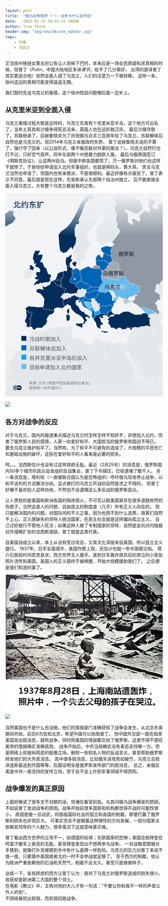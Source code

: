 ```yaml
---
layout: post
title:  "俄乌战争随想（一）：战争为什么会开始"
date:   2022-02-25 18:41:21 +0800
author: True Think
header-img: "img/new/Ukrane_maboer.jpg"
tags:
    - 时事
    - 乌克兰
---
```

正当徐州铁链女第五份公告让人惊掉下巴时，本来应是一场全民质疑和求真相的时候，但普丁（*Putin*，中国大陆地区多译*普京*，给予了几分美好，
台湾的直译普丁其实更适合他）突然全面入侵了乌克兰，人们的注意力一下被转移。
这样一来，徐州这边的真相可能变得遥遥无期。

我们暂时先说乌克兰的事情，这个徐州性奴问题俺后面一定补上。


## 从克里米亚到全面入侵  
乌克兰事情过程大致是这样的，乌克兰东南有个克里米亚半岛，这个地方可出名了，当年土耳其和沙俄争得死去活来，英国人也在这折戟沉杀。
最后沙俄夺取了，苏联继承了，后赫鲁晓夫为了庆祝俄乌合并三百周年给了乌克兰，苏联解体后自然也是乌克兰的。但2014年乌克兰亲俄政府失势，
普丁说赫鲁晓夫说的不算了，强行夺了回来（以公投形式，像不像苏联对外蒙的做法？）。乌克兰自然打也打不过，只好忍气吞声，同年东部两个州想暴力脱欧入俄，
最后乌俄两国签订《明斯克协议》，让这两州自治。但是中欧各国都慌了，万一俄罗斯对他们也这样干就惨了，于是纷纷申请加入北约军事组织，也就是拜码头，靠大哥。
苦主乌克兰当然也申请了，但国内也有亲俄派，不是很顺利。最近好像有点眉目了，普丁表示不同意。最后就是现在这样，先宣称承认东部两个自治州独立，
后干脆直接全面入侵乌克兰，大有整个乌克兰都是我的之势。

![img](/img/blog_doc_pictures/Ukrayne_war/North_extend.png)

![](https://github.com/True-Think/true-think.github.io/tree/gh-pages/img/blog_doc_pictures/Ukrayna_war/North_extend.png)


## 各方对战争的反应  
对于乌克兰，国内的报道重点描述乌克兰时怎样怎样不知好歹，非想加入北约，伤害了俄罗斯人民的感情，人家一向爱好和平、大国担当的俄罗斯帝国迫不得已，
要去乌克兰维护和平了。当然啦，为了和平不可避免的造成了，大规模的平民伤亡和基础设施的破坏，这些在爱好和平的人看来是必要的损失。

呵。。。法西斯估计也没有过这样厚颜无耻。最近（2月25号）的消息是，俄罗斯国内50多个城市的民众自发组织反战集会，普丁下令镇压，已经逮捕了数千人。
另一条消息是，塔利班（一直被联合国认为是恐怖组织）呼吁俄乌双发停止战争，以和平谈判的方式解决分歧。这点被打的乌克兰开战初自然是求之不得的，
但普丁好像不喜欢别人这样劝他，不然也不会逮捕这么多反战的俄罗斯民众。

让人愤怒的是美国和欧洲各国的隔岸观火，不可否认欧美国家存在很多道貌岸然的伪君子，当然这是人的问题，自由民主的制度是（几乎）所有正义人向往的，
但只能解决国内的问题。对国际间的不义之事，因为也捞不到什么选票，政客们自然不上心。正义感缺失的领导人统治国家，在民主社会就是这样偏向孤立主义，
自己过好就行不管他人死活；如果这种人做了专制国家的领导，自然是走向对内独裁对外侵略扩张的法西斯道路，普丁就是这类代表。

自美国自成立以来，本土从没有受过攻击，又其文化深层来自英国，所以孤立主义盛行。
1937年，日军全面侵华，美国作壁上观，还估计也就一年中国便沦陷。
蒋介石那段时间苦苦哀求，西方世界无人援手。直到日军轰炸南京后的哭泣的小孩张照片流传到美国，美国人的正义感终于被唤醒，开始大规模援助我们了。
之后便是我们知道的事了。

![img](/img/blog_doc_pictures/Ukrayne_war/crying_baby.jpg)

![](https://github.com/True-Think/true-think.github.io/tree/gh-pages/img/blog_doc_pictures/Ukrayna_war/crying_baby.jpg)

当然美国也不是什么也没做，他们的情报部门准确获知了战争会发生，从北京冬奥期间开始，前后6次告知北京，希望中国可以劝阻普丁。
但中国外交部一直在指责美国发出假消息，鼓吹战争，同时把美国的情报都交给了俄罗斯。这里不得不感叹美帝的情报确实准确高效。
战争开始后，中共当局确实没有表态支持哪一方。但是网络上却放纵网民的挺俄立场，删除一些知名人物的反战言论，甚至帮助俄罗斯转发他们的大外宣消息。
其中很多假消息，比如俄军进攻势如破竹，乌克兰总统泽连斯基逃到外国等等，后面证明全是俄罗斯宣传部门的假消息。
总之，亲俄反美是中共一直坚持的宣传立场，至于会不会上升到军事领域不得而知。

## 战争爆发的真正原因  
上面好像说了很多文不对题的话，但诸位看官别急。与其问俄乌战争爆发的原因，不如说普丁发动战争的原因。战争开始前很多国家和机构都觉得开战的可能性很小，
原因是俄一旦动武，将面临国际社会的孤立和各国的制裁，即便打赢了俄罗斯的损失也非常巨大。
可事实完全不是朝着这种理性的方向发展，一部分国家太依赖其领导的个人魅力，很多情况下这就意味着灾难。

普丁看出西方世界的立场不一，如德国的绥靖；东欧国家的恐惧；美国总统拜登在阿富汗撤军上表现的无能，甚至拜登表现出不想再参与战争。
一旦战略意图被对手猜到，就像打扑克被猜到手中有什么底牌一样危险。乌克兰的实力对普丁来说不值一提，只要猜中美国或者北约一时不会参战就足够了。
至于西方的制裁，他认为欧洲严重依赖他的石油和天然气，制裁不会太久，甚至只是做做样子。

总结一下，各有顾虑的西方让普丁认为：吞并了乌克兰对俄罗斯造成的损失很小，收获却是欧洲第二大国的整个领土。  
在电影《教父》中，主角对他的大儿子有一句话：”不要让你和我不一样的声音让外人听到“。  
不团结展现出软弱，而软弱招致战争。
